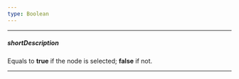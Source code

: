 ```yaml
---
type: Boolean
---
```

---
##### shortDescription
Equals to **true** if the node is selected; **false** if not.

---
